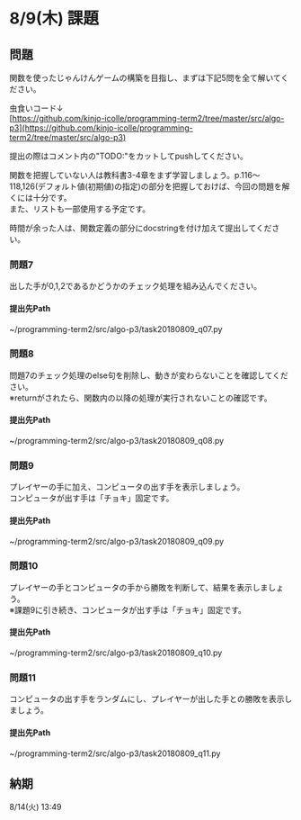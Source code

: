 # 8/9(木) 課題

## 問題

関数を使ったじゃんけんゲームの構築を目指し、まずは下記5問を全て解いてください。  

虫食いコード↓  
[https://github.com/kinjo-icolle/programming-term2/tree/master/src/algo-p3](https://github.com/kinjo-icolle/programming-term2/tree/master/src/algo-p3)

提出の際はコメント内の"TODO:"をカットしてpushしてください。

関数を把握していない人は教科書3-4章をまず学習しましょう。p.116〜118,126(デフォルト値(初期値)の指定)の部分を把握しておけば、今回の問題を解くには十分です。  
また、リストも一部使用する予定です。

時間が余った人は、関数定義の部分にdocstringを付け加えて提出してください。

### 問題7

出した手が0,1,2であるかどうかのチェック処理を組み込んでください。

#### 提出先Path

~/programming-term2/src/algo-p3/task20180809_q07.py

### 問題8

問題7のチェック処理のelse句を削除し、動きが変わらないことを確認してください。  
※returnがされたら、関数内の以降の処理が実行されないことの確認です。

#### 提出先Path

~/programming-term2/src/algo-p3/task20180809_q08.py

### 問題9

プレイヤーの手に加え、コンピュータの出す手を表示しましょう。  
コンピュータが出す手は「チョキ」固定です。

#### 提出先Path

~/programming-term2/src/algo-p3/task20180809_q09.py

### 問題10

プレイヤーの手とコンピュータの手から勝敗を判断して、結果を表示しましょう。  
※課題9に引き続き、コンピュータが出す手は「チョキ」固定です。

#### 提出先Path

~/programming-term2/src/algo-p3/task20180809_q10.py

### 問題11

コンピュータの出す手をランダムにし、プレイヤーが出した手との勝敗を表示しましょう。

#### 提出先Path

~/programming-term2/src/algo-p3/task20180809_q11.py

## 納期

8/14(火) 13:49
